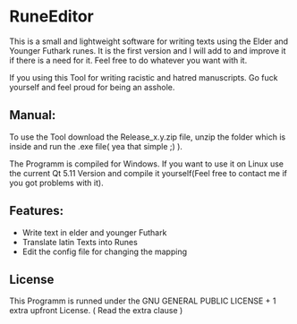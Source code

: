 # RuneEditor

This is a small and lightweight software for writing texts using the Elder and Younger Futhark runes. It is the first version and I will add to and improve it if there is a need for it. Feel free to do whatever you want with it.

If you using this Tool for writing racistic and hatred manuscripts. Go fuck yourself and feel proud for being an asshole.

## Manual:

To use the Tool download the Release_x.y.zip file, unzip the folder which is inside and run the .exe file( yea that simple ;) ).

The Programm is compiled for Windows. If you want to use it on Linux use the current Qt 5.11 Version and compile it yourself(Feel free to contact me if you got problems with it). 

## Features:

* Write text in elder and younger Futhark
* Translate latin Texts into Runes
* Edit the config file for changing the mapping

## License

This Programm is runned under the GNU GENERAL PUBLIC LICENSE + 1 extra upfront License. ( Read the extra clause )

